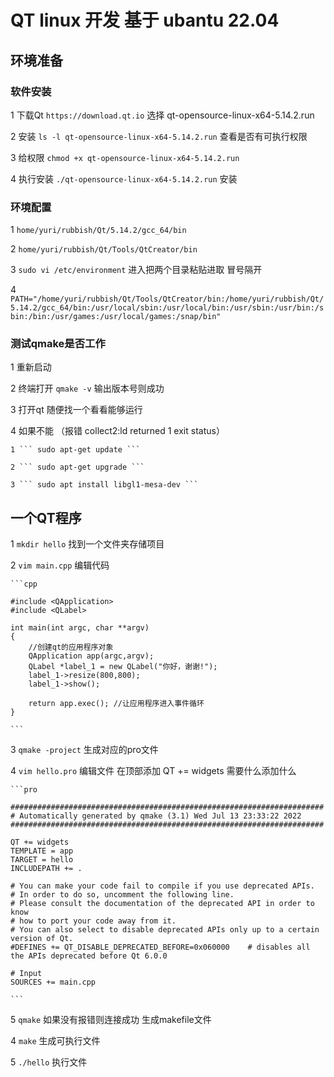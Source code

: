 # QT linux 开发 基于 ubantu 22.04

## 环境准备

### 软件安装

1 下载Qt ``` https://download.qt.io ``` 选择 qt-opensource-linux-x64-5.14.2.run

2 安装 ``` ls -l qt-opensource-linux-x64-5.14.2.run ``` 查看是否有可执行权限

3 给权限 ``` chmod +x qt-opensource-linux-x64-5.14.2.run ```

4 执行安装 ``` ./qt-opensource-linux-x64-5.14.2.run ``` 安装

### 环境配置

1 ``` home/yuri/rubbish/Qt/5.14.2/gcc_64/bin ```

2 ``` home/yuri/rubbish/Qt/Tools/QtCreator/bin ```

3 ``` sudo vi /etc/environment ``` 进入把两个目录粘贴进取 冒号隔开

4 ``` PATH="/home/yuri/rubbish/Qt/Tools/QtCreator/bin:/home/yuri/rubbish/Qt/5.14.2/gcc_64/bin:/usr/local/sbin:/usr/local/bin:/usr/sbin:/usr/bin:/sbin:/bin:/usr/games:/usr/local/games:/snap/bin" ```

### 测试qmake是否工作

1 重新启动

2 终端打开 ``` qmake -v ``` 输出版本号则成功

3 打开qt 随便找一个看看能够运行

4 如果不能 （报错 collect2:ld returned 1 exit status）

    1 ``` sudo apt-get update ```

    2 ``` sudo apt-get upgrade ```

    3 ``` sudo apt install libgl1-mesa-dev ```

## 一个QT程序

1 ``` mkdir hello ``` 找到一个文件夹存储项目

2 ``` vim main.cpp ``` 编辑代码

    ```cpp

    #include <QApplication>
    #include <QLabel>

    int main(int argc, char **argv)
    {
        //创建qt的应用程序对象
        QApplication app(argc,argv);
        QLabel *label_1 = new QLabel("你好，谢谢!");
        label_1->resize(800,800);
        label_1->show();

        return app.exec(); //让应用程序进入事件循环
    }

    ```
3 ``` qmake -project ``` 生成对应的pro文件

4 ``` vim hello.pro ``` 编辑文件 在顶部添加 QT += widgets 需要什么添加什么

    ```pro

    ######################################################################
    # Automatically generated by qmake (3.1) Wed Jul 13 23:33:22 2022
    ######################################################################

    QT += widgets
    TEMPLATE = app
    TARGET = hello
    INCLUDEPATH += .

    # You can make your code fail to compile if you use deprecated APIs.
    # In order to do so, uncomment the following line.
    # Please consult the documentation of the deprecated API in order to know
    # how to port your code away from it.
    # You can also select to disable deprecated APIs only up to a certain version of Qt.
    #DEFINES += QT_DISABLE_DEPRECATED_BEFORE=0x060000    # disables all the APIs deprecated before Qt 6.0.0

    # Input
    SOURCES += main.cpp

    ```

5 ``` qmake ``` 如果没有报错则连接成功 生成makefile文件

4 ``` make ``` 生成可执行文件

5 ``` ./hello ``` 执行文件
